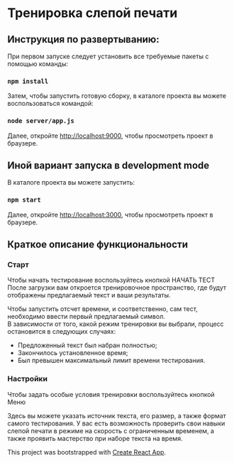 # Тренировка cлепой печати

## Инструкция по развертыванию:

При первом запуске следует установить все требуемые пакеты с помощью команды:

### `npm install`

Затем, чтобы запустить готовую сборку, в каталоге проекта вы можете воспользоваться командой:

### `node server/app.js`

Далее, откройте [http://localhost:9000](http://localhost:9000), чтобы просмотреть проект в браузере.

## Иной вариант запуска в development mode

В каталоге проекта вы можете запустить:

### `npm start`

Далее, откройте [http://localhost:3000](http://localhost:3000), чтобы просмотреть проект в браузере.

## Краткое описание функциональности

### Старт

<p>
    Чтобы начать тестирование воспользуйтесь кнопкой НАЧАТЬ ТЕСТ
    <br/>После загрузки вам откроется тренировочное пространство, где будут отображены
    предлагаемый текст и ваши результаты.
</p>
<p>
    Чтобы запустить отсчет времени, и соответственно, сам тест, необходимо ввести первый предлагаемый символ.
    <br/>В зависимости от того, какой режим тренировки вы выбрали, процесс остановится в следующих случаях:
    <ul>
        <li>
            Предложенный текст был набран полностью;
        </li>
        <li>
            Закончилось установленное время;
        </li>
        <li>
            Был превышен максимальный лимит времени тестирования.
        </li>
    </ul>


### Настройки

<p>
    Чтобы задать особые условия тренировки воспользуйтесь кнопкой <span>Меню</span>
</p>
<p>
    Здесь вы можете указать источник текста, его размер, а также формат самого тестирования. У вас
    есть возможность проверить свои навыки слепой печати в режиме на скорость с ограниченным
    временем, а также проявить мастерство при наборе текста на время.
</p>
                        
This project was bootstrapped with [Create React App](https://github.com/facebook/create-react-app).

